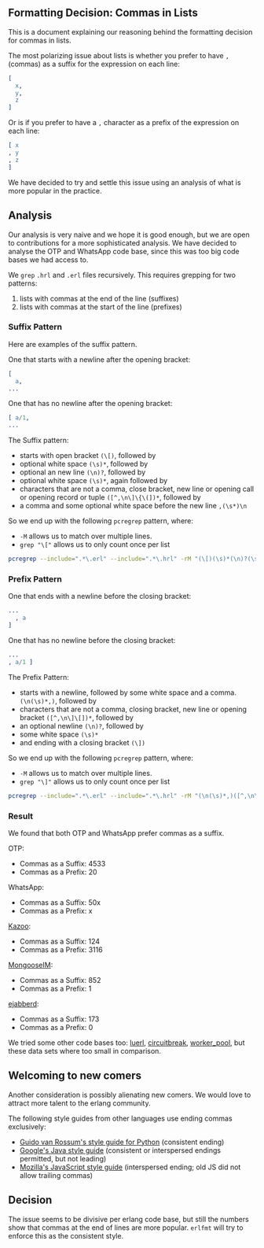 ## Formatting Decision: Commas in Lists

This is a document explaining our reasoning behind the formatting decision for commas in lists.

The most polarizing issue about lists is whether you prefer to have `,` (commas) as a suffix for the expression on each line:

```erlang
[
  x,
  y,
  z
]
```

Or is if you prefer to have a `,` character as a prefix of the expression on each line:

```erlang
[ x
, y
, z
]
```

We have decided to try and settle this issue using an analysis of what is more popular in the practice.

## Analysis

Our analysis is very naive and we hope it is good enough, but we are open to contributions for a more sophisticated analysis.
We have decided to analyse the OTP and WhatsApp code base, since this was too big code bases we had access to.

We `grep` `.hrl` and `.erl` files recursively.
This requires grepping for two patterns:
1. lists with commas at the end of the line (suffixes)
2. lists with commas at the start of the line (prefixes)

### Suffix Pattern

Here are examples of the suffix pattern.

One that starts with a newline after the opening bracket:
```erlang
[
  a,
...
```

One that has no newline after the opening bracket:
```erlang
[ a/1,
...
```

The Suffix pattern:
  - starts with open bracket `(\[)`, followed by
  - optional white space `(\s)*`, followed by
  - optional an new line `(\n)?`, followed by
  - optional white space `(\s)*`, again followed by
  - characters that are not a comma, close bracket, new line or opening call or opening record or tuple `([^,\n\]\{\(])*`, followed by
  - a comma and some optional white space before the new line `,(\s*)\n`

So we end up with the following `pcregrep` pattern, where:
  - `-M` allows us to match over multiple lines.
  - `grep "\["` allows us to only count once per list

```sh
pcregrep --include=".*\.erl" --include=".*\.hrl" -rM "(\[)(\s)*(\n)?(\s)*([^,\n\]\{\(])*,(\s*)\n" . | grep "\[" | wc -l
```

### Prefix Pattern

One that ends with a newline before the closing bracket:
```erlang
...
  , a
]
```

One that has no newline before the closing bracket:
```erlang
...
, a/1 ]
```

The Prefix Pattern:
- starts with a newline, followed by some white space and a comma. `(\n(\s)*,)`, followed by
- characters that are not a comma, closing bracket, new line or opening bracket `([^,\n\]\[])*`, followed by
- an optional newline `(\n)?`, followed by
- some white space `(\s)*`
- and ending with a closing bracket `(\])`

So we end up with the following `pcregrep` pattern, where:
  - `-M` allows us to match over multiple lines.
  - `grep "\]"` allows us to only count once per list

```sh
pcregrep --include=".*\.erl" --include=".*\.hrl" -rM "(\n(\s)*,)([^,\n\]\[])*(\n)?(\s)*(\])" . | grep "\]" | wc -l
```

### Result

We found that both OTP and WhatsApp prefer commas as a suffix.

OTP:
  - Commas as a Suffix: 4533
  - Commas as a Prefix: 20

WhatsApp:
  - Commas as a Suffix: 50x
  - Commas as a Prefix: x

[Kazoo](https://github.com/2600hz/kazoo):
  - Commas as a Suffix: 124
  - Commas as a Prefix: 3116

[MongooseIM](https://github.com/esl/MongooseIM):
  - Commas as a Suffix: 852
  - Commas as a Prefix: 1

[ejabberd](https://github.com/processone/ejabberd):
  - Commas as a Suffix: 173
  - Commas as a Prefix: 0

We tried some other code bases too: [luerl](https://github.com/rvirding/luerl), [circuitbreak](https://github.com/klarna/circuit_breaker), [worker_pool](https://github.com/inaka/worker_pool), but these data sets where too small in comparison.

## Welcoming to new comers

Another consideration is possibly alienating new comers.
We would love to attract more talent to the erlang community.

The following style guides from other languages use ending commas exclusively:
  - [Guido van Rossum's style guide for Python](https://www.python.org/dev/peps/pep-0008/#multiline-if-statements) (consistent ending)
  - [Google's Java style guide](https://google.github.io/styleguide/javaguide.html#s4.8.3.1-array-initializers) (consistent or interspersed endings permitted, but not leading)
  - [Mozilla's JavaScript style guide](https://firefox-source-docs.mozilla.org/code-quality/coding-style/coding_style_js.html) (interspersed ending; old JS did not allow trailing commas)

## Decision

The issue seems to be divisive per erlang code base, but still the numbers show that commas at the end of lines are more popular.
`erlfmt` will try to enforce this as the consistent style.



